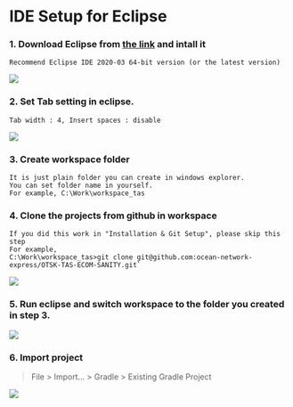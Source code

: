 # IDE Setup for Eclipse


### 1. Download Eclipse from [the link](https://www.eclipse.org/downloads/) and intall it
    Recommend Eclipse IDE 2020-03 64-bit version (or the latest version)

![](https://github.com/ocean-network-express/OTSK-TAS-RESOURCE/blob/master/images/eclipse_download.png)

### 2. Set Tab  setting in eclipse.
    Tab width : 4, Insert spaces : disable

![](https://github.com/ocean-network-express/OTSK-TAS-RESOURCE/blob/master/images/eclipse_tab.png)

### 3. Create workspace folder
    It is just plain folder you can create in windows explorer.
    You can set folder name in yourself.
    For example, C:\Work\workspace_tas 

### 4. Clone the projects from github in workspace
    If you did this work in "Installation & Git Setup", please skip this step
    For example, 
    C:\Work\workspace_tas>git clone git@github.com:ocean-network-express/OTSK-TAS-ECOM-SANITY.git`

![](https://github.com/ocean-network-express/OTSK-TAS-RESOURCE/blob/master/images/git-clone.png)

### 5. Run eclipse and switch workspace to the folder you created in step 3.
![](https://github.com/ocean-network-express/OTSK-TAS-RESOURCE/blob/master/images/eclipse_switch_workspace.png)

### 6. Import project 
   > File > Import... > Gradle > Existing Gradle Project

![](https://github.com/ocean-network-express/OTSK-TAS-RESOURCE/blob/master/images/Import.png)
